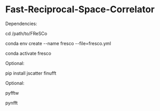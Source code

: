 # Fast-Reciprocal-Space-Correlator

Dependencies:


cd /path/to/FReSCo

conda env create --name fresco --file=fresco.yml

conda activate fresco


Optional:

pip install jscatter finufft


Optional:

pyfftw

pynfft
